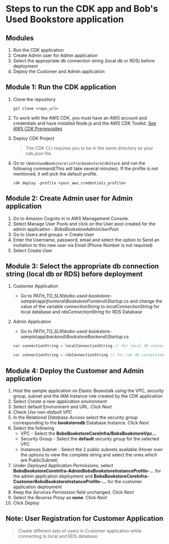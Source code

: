 # Steps to run the CDK app and Bob's Used Bookstore application
## Modules
1. Run the CDK application
1. Create Admin user for Admin application
1. Select the appropriate db connection string (local db or RDS) before deployment
1. Deploy the Customer and Admin application

## Module 1: Run the CDK application
1) Clone the repository
    ```
    git clone <repo_url>
    ```
1) To work with the AWS CDK, you must have an AWS account and credentials and have installed Node.js and the AWS CDK Toolkit. [See AWS CDK Prerequisites](https://docs.aws.amazon.com/cdk/latest/guide/work-with.html#work-with-prerequisites)

1) Deploy CDK Project

    > The CDK CLI requires you to be in the same directory as your cdk.json file.


1) Go to `\BobsUsedBookstore\infra\bookstoreCdkStack` and run the following command(This will take several minutes). If the profile is not mentioned, it will pick the default profile.
    ```
    cdk deploy -profile <your_aws_credentials_profile>
    ```


## Module 2: Create Admin user for Admin application
1) Go to Amazon Cognito in in AWS Management Console.
1) Select Manage User Pools and click on the User pool created for the admin application - *BobsBookstoreAdminUserPool*.
1) Go to Users and groups -> Create User
1) Enter the Username, password, email and select the option to Send an invitation to this new user via Email (Phone Number is not required)
1) Select Create User


## Module 3: Select the appropriate db connection string (local db or RDS) before deployment
1) Customer Application
    - Go to *PATH_TO_SLN\bobs-used-bookstore-sample\app\frontend\BookstoreFrontend\Startup.cs* and change the value of the variable *connectionString* to *localConnectionString* for local database and *rdsConnectionString* for RDS Database
2) Admin Application
     - Go to *PATH_TO_SLN\bobs-used-bookstore-sample\app\backend\BookstoreBackend\Startup.cs*

    ```C#
    var connectionString = localConnectionString // for local db connection
    ```
     ```C#
    var connectionString = rdsConnectionString // for rds db connection
    ```

## Module 4: Deploy the Customer and Admin application
1) Host the sample application on Elastic Beanstalk using the VPC, security group, subnet and the IAM Instance role created by the CDK application
2) Select *Create a new application environment*
3) Select default Environment and URL. Click *Next*
4) Check *Use non-default VPC*
5) In the *Relational Database Access* select the security group corresponding to the **bookstoredb** Database Instance. Click *Next*
6) Select the following 
    - VPC - Select the **BobsBookstoreCoreInfra/BobsBookstoreVpc...**
    - Security Group - Select the **default** security group for the selected VPC
    - Instances Subnet - Select the 2 public subnets available (Hover over the options to view the complete string and select the ones which are PublicSubnet)
7) Under *Deployed Application Permissions*, select **BobsBookstoreCoreInfra-AdminBobsBookstoreInstanceProfile-...** for the admin application deployment and **BobsBookstoreCoreInfra-CustomerBobsBookstoreInstanceProfile-...** for the customer application deployment
8) Keep the *Services Permission* field unchanged. Click *Next*
9) Select the *Reverse Proxy* as **none**. Click *Next*
10) Click *Deploy*

## Note: User Registration for Customer Application
> Create different sets of users in Customer application while connecting to local and RDS database. 




